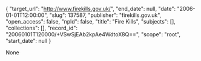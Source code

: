 {
  "target_url": "http://www.firekills.gov.uk/", 
  "end_date": null, 
  "date": "2006-01-01T12:00:00", 
  "slug": 137587, 
  "publisher": "firekills.gov.uk", 
  "open_access": false, 
  "npld": false, 
  "title": "Fire Kills", 
  "subjects": [], 
  "collections": [], 
  "record_id": "20060101T120000/+VSwSjEAb2kpAe4WdtoX8Q==", 
  "scope": "root", 
  "start_date": null
}

None
